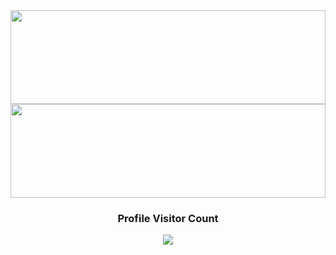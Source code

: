 <a href="https://github.com/anuraghazra/github-readme-stats" style="text-decoration:unset;">
  <img width="100%" height="150vh" align="center" src="https://github-readme-stats.vercel.app/api?username=satolg&count_private=true&show_icons=true&include_all_commits=true&hide_border=true&hide_title=true&theme=transparent"/>
</a>
<a href="https://github.com/anuraghazra/github-readme-stats" style="text-decoration:unset;">
  <img width="100%" height="150vh" align="center" src="https://github-readme-stats.vercel.app/api/top-langs/?username=satolg&langs_count=4&hide_title=true&hide_border=true&theme=transparent&layout=compact"/>
</a>


<div align=center>
  <h3><b>Profile Visitor Count</b></h3>
</div>
<p align="center" >   
  <img src="https://profile-counter.glitch.me/satolg/count.svg" />  
</p>
